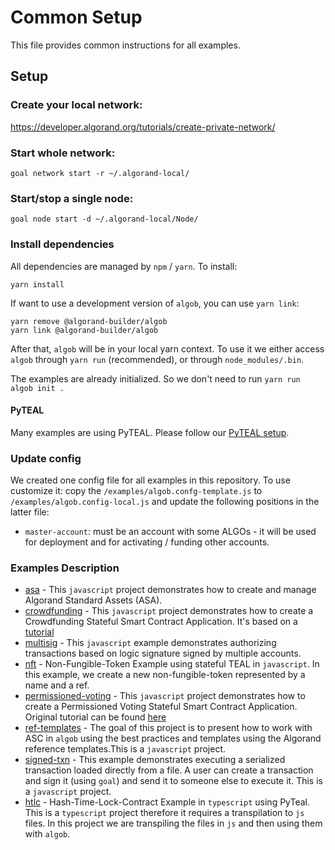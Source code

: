 # Common Setup

This file provides common instructions for all examples.

## Setup

### Create your local network:
https://developer.algorand.org/tutorials/create-private-network/

### Start whole network:
```
goal network start -r ~/.algorand-local/
```

### Start/stop a single node:
```
goal node start -d ~/.algorand-local/Node/
```

### Install dependencies

All dependencies are managed by `npm` / `yarn`. To install:

    yarn install

If want to use a development version of `algob`, you can use `yarn link`:

    yarn remove @algorand-builder/algob
    yarn link @algorand-builder/algob


After that, `algob` will be in your local yarn context. To use it we either access `algob` through `yarn run` (recommended), or through `node_modules/.bin`.

The examples are already initialized. So we don't need to run `yarn run algob init .`

#### PyTEAL

Many examples are using PyTEAL. Please follow our [PyTEAL setup](../README.md#pyteal).

### Update config

We created one config file for all examples in this repository. To use customize it:
copy the `/examples/algob.confg-template.js` to `/examples/algob.config-local.js` and update
the following positions in the latter file:

+ `master-account`: must be an account with some ALGOs - it will be used for deployment and for activating / funding other accounts.

### Examples Description

- [asa](./asa) - This `javascript` project demonstrates how to create and manage Algorand Standard Assets (ASA).
- [crowdfunding](./crowdfunding) - This `javascript` project demonstrates how to create a Crowdfunding Stateful Smart Contract Application. It's based on a [tutorial](https://developer.algorand.org/solutions/example-crowdfunding-stateful-smart-contract-application/)
- [multisig](./multisig) - This `javascript` example demonstrates authorizing transactions based on logic signature signed by multiple accounts.
- [nft](./nft) - Non-Fungible-Token Example using stateful TEAL in `javascript`. In this example, we create a new non-fungible-token represented by a name and a ref.
- [permissioned-voting](./permissioned-voting) -  This `javascript` project demonstrates how to create a Permissioned Voting Stateful Smart Contract Application.
Original tutorial can be found [here](https://developer.algorand.org/solutions/example-permissioned-voting-stateful-smart-contract-application/)
- [ref-templates](./ref-templates) - The goal of this project is to present how to work with ASC in `algob` using the best practices and templates using the Algorand reference templates.This is a `javascript` project.
- [signed-txn](./signed-txn) - This example demonstrates executing a serialized transaction loaded directly from a file. A user can create a transaction and sign it (using `goal`) and send it to someone else to execute it. This is a `javascript` project.
- [htlc](./htlc-pyteal-ts) - Hash-Time-Lock-Contract Example in `typescript` using PyTeal.
This is a `typescript` project therefore it requires a transpilation to `js` files.
In this project we are transpiling the files in `js` and then using them with `algob`.
